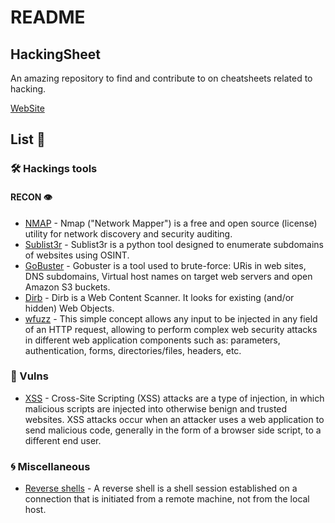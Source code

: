 # README

## HackingSheet

An amazing repository to find and contribute to on cheatsheets related to hacking.

[WebSite](https://dherrera-98.gitbook.io/hack/v/main/)

## List 📃

### 🛠️ Hackings tools

#### RECON 👁️

* [NMAP](https://dherrera-98.gitbook.io/hack/v/main/cheatsheets/tools/recon/nmap) - Nmap \("Network Mapper"\) is a free and open source \(license\) utility for network discovery and security auditing.
* [Sublist3r](https://dherrera-98.gitbook.io/hack/v/main/cheatsheets/tools/recon/sublist3r) - Sublist3r is a python tool designed to enumerate subdomains of websites using OSINT.
* [GoBuster](https://dherrera-98.gitbook.io/hack/v/main/cheatsheets/tools/recon/gobuster) - Gobuster is a tool used to brute-force: URis in web sites, DNS subdomains, Virtual host names on target web servers and open Amazon S3 buckets.
* [Dirb](https://dherrera-98.gitbook.io/hack/v/main/cheatsheets/tools/recon/dirb) - Dirb is a Web Content Scanner. It looks for existing \(and/or hidden\) Web Objects.
* [wfuzz](https://dherrera-98.gitbook.io/hack/v/main/cheatsheets/tools/recon/wfuzz) - This simple concept allows any input to be injected in any field of an HTTP request, allowing to perform complex web security attacks in different web application components such as: parameters, authentication, forms, directories/files, headers, etc.

### 🐛 Vulns

* [XSS](https://dherrera-98.gitbook.io/hack/v/main/cheatsheets/vulns/xss) - Cross-Site Scripting \(XSS\) attacks are a type of injection, in which malicious scripts are injected into otherwise benign and trusted websites. XSS attacks occur when an attacker uses a web application to send malicious code, generally in the form of a browser side script, to a different end user.

### 🌀 Miscellaneous

* [Reverse shells](https://dherrera-98.gitbook.io/hack/v/main/cheatsheets/miscellaneous/reverse_shells) - A reverse shell is a shell session established on a connection that is initiated from a remote machine, not from the local host.

